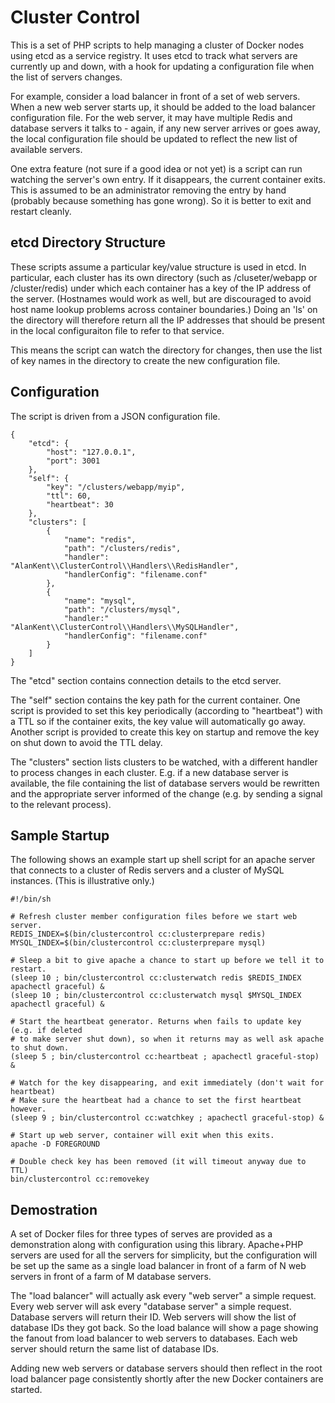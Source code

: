 # Cluster Control

This is a set of PHP scripts to help managing a cluster of Docker nodes using
etcd as a service registry. It uses etcd to track what servers are currently
up and down, with a hook for updating a configuration file when the list of
servers changes.

For example, consider a load balancer in front of a set of web servers. When
a new web server starts up, it should be added to the load balancer
configuration file. For the web server, it may have multiple Redis and database
servers it talks to - again, if any new server arrives or goes away, the
local configuration file should be updated to reflect the new list of available
servers.

One extra feature (not sure if a good idea or not yet) is a script can run
watching the server's own entry. If it disappears, the current container exits.
This is assumed to be an administrator removing the entry by hand (probably
because something has gone wrong). So it is better to exit and restart cleanly.


## etcd Directory Structure

These scripts assume a particular key/value structure is used in etcd. In
particular, each cluster has its own directory (such as /cluseter/webapp or
/cluster/redis) under which each container has a key of the IP address of the
server. (Hostnames would work as well, but are discouraged to avoid host name
lookup problems across container boundaries.) Doing an 'ls' on the directory
will therefore return all the IP addresses that should be present in the
local configuraiton file to refer to that service.

This means the script can watch the directory for changes, then use the list
of key names in the directory to create the new configuration file.

## Configuration

The script is driven from a JSON configuration file.

    {
        "etcd": {
            "host": "127.0.0.1",
            "port": 3001
        },
        "self": {
            "key": "/clusters/webapp/myip",
            "ttl": 60,
            "heartbeat": 30
        },
        "clusters": [
            {
                "name": "redis",
                "path": "/clusters/redis",
                "handler": "AlanKent\\ClusterControl\\Handlers\\RedisHandler",
                "handlerConfig": "filename.conf"
            },
            {
                "name": "mysql",
                "path": "/clusters/mysql",
                "handler:" "AlanKent\\ClusterControl\\Handlers\\MySQLHandler",
                "handlerConfig": "filename.conf"
            }
        ]
    }

The "etcd" section contains connection details to the etcd server.

The "self" section contains the key path for the current container. One script
is provided to set this key periodically (according to "heartbeat") with a TTL
so if the container exits, the key value will automatically go away. Another
script is provided to create this key on startup and remove the key on shut down
to avoid the TTL delay.

The "clusters" section lists clusters to be watched, with a different handler
to process changes in each cluster. E.g. if a new database server is available,
the file containing the list of database servers would be rewritten and the
appropriate server informed of the change (e.g. by sending a signal to the
relevant process).

## Sample Startup

The following shows an example start up shell script for an apache server that
connects to a cluster of Redis servers and a cluster of MySQL instances. (This
is illustrative only.)

    #!/bin/sh

    # Refresh cluster member configuration files before we start web server.
    REDIS_INDEX=$(bin/clustercontrol cc:clusterprepare redis)
    MYSQL_INDEX=$(bin/clustercontrol cc:clusterprepare mysql)

    # Sleep a bit to give apache a chance to start up before we tell it to restart.
    (sleep 10 ; bin/clustercontrol cc:clusterwatch redis $REDIS_INDEX apachectl graceful) &
    (sleep 10 ; bin/clustercontrol cc:clusterwatch mysql $MYSQL_INDEX apachectl graceful) &

    # Start the heartbeat generator. Returns when fails to update key (e.g. if deleted
    # to make server shut down), so when it returns may as well ask apache to shut down.
    (sleep 5 ; bin/clustercontrol cc:heartbeat ; apachectl graceful-stop) &

    # Watch for the key disappearing, and exit immediately (don't wait for heartbeat)
    # Make sure the heartbeat had a chance to set the first heartbeat however.
    (sleep 9 ; bin/clustercontrol cc:watchkey ; apachectl graceful-stop) &

    # Start up web server, container will exit when this exits.
    apache -D FOREGROUND

    # Double check key has been removed (it will timeout anyway due to TTL)
    bin/clustercontrol cc:removekey

## Demostration

A set of Docker files for three types of serves are provided as a demonstration
along with configuration using this library. Apache+PHP servers are used for
all the servers for simplicity, but the configuration will be set up the same
as a single load balancer in front of a farm of N web servers in front of a
farm of M database servers.

The "load balancer" will actually ask every "web server" a simple request.
Every web server will ask every "database server" a simple request. Database
servers will return their ID. Web servers will show the list of database IDs
they got back. So the load balance will show a page showing the fanout from
load balancer to web servers to databases. Each web server should return the
same list of database IDs.

Adding new web servers or database servers should then reflect in the root
load balancer page consistently shortly after the new Docker containers are
started.
